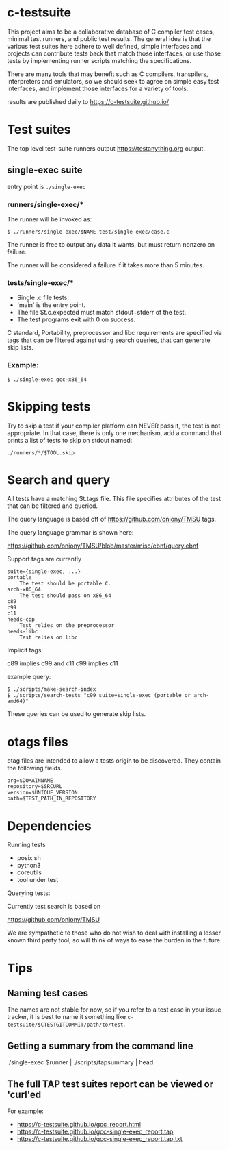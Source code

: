 # c-testsuite

This project aims to be a collaborative database of C compiler test cases,
minimal test runners, and public test results. The general idea is that
the various test suites here adhere to well defined, simple interfaces and projects can contribute
tests back that match those interfaces, or use those tests by implementing runner scripts matching
the specifications.

There are many tools that may benefit such as C compilers, transpilers, interpreters and emulators, so we should seek to agree on simple easy test interfaces, and implement
those interfaces for a variety of tools.

results are published daily to https://c-testsuite.github.io/


# Test suites

The top level test-suite runners output https://testanything.org output.

## single-exec suite

entry point is ```./single-exec```

### runners/single-exec/*

The runner will be invoked as:

```
$ ./runners/single-exec/$NAME test/single-exec/case.c
```

The runner is free to output any data it wants, but must return
nonzero on failure.

The runner will be considered a failure if it takes more than 5 minutes.

### tests/single-exec/*

- Single .c file tests.
- 'main' is the entry point.
- The file $t.c.expected must match stdout+stderr of
  the test.
- The test programs exit with 0 on success.

C standard, Portability, preprocessor and libc requirements
are specified via tags that can be filtered against using
search queries, that can generate skip lists.

### Example:

```$ ./single-exec gcc-x86_64 ```


# Skipping tests

Try to skip a test if your compiler platform can NEVER pass it, the test is not appropriate.
In that case, there is only one mechanism, add a command that prints a list of tests to skip
on stdout named:

```
./runners/*/$TOOL.skip
```

# Search and query

All tests have a matching $t.tags file. This file specifies attributes
of the test that can be filtered and queried.

The query language is based off of https://github.com/oniony/TMSU tags.

The query language grammar is shown here:

https://github.com/oniony/TMSU/blob/master/misc/ebnf/query.ebnf

Support tags are currently

```
suite={single-exec, ...}
portable
	The test should be portable C.
arch-x86_64
	The test should pass on x86_64
c89
c99
c11
needs-cpp
    Test relies on the preprocessor
needs-libc
    Test relies on libc
```

Implicit tags:

c89 implies c99 and c11
c99 implies c11

example query:
```
$ ./scripts/make-search-index
$ ./scripts/search-tests "c99 suite=single-exec (portable or arch-amd64)"
```

These queries can be used to generate skip lists.

# otags files

otag files are intended to allow
a tests origin to be discovered. They contain the following fields.

```
org=$DOMAINNAME
repository=$SRCURL
version=$UNIQUE_VERSION
path=$TEST_PATH_IN_REPOSITORY
```

# Dependencies

Running tests

- posix sh
- python3
- coreutils
- tool under test

Querying tests:

Currently test search is based on

https://github.com/oniony/TMSU

We are sympathetic to those who do not wish to deal with
installing a lesser known third party tool, so will think of
ways to ease the burden in the future.

# Tips

## Naming test cases

The names are not stable for now, so if you 
refer to a test case in your issue tracker, it is best to 
name it something like ```c-testsuite/$CTESTGITCOMMIT/path/to/test```.

## Getting a summary from the command line

./single-exec $runner | ./scripts/tapsummary | head

## The full TAP test suites report can be viewed or 'curl'ed

For example:

- https://c-testsuite.github.io/gcc_report.html
- https://c-testsuite.github.io/gcc-single-exec_report.tap
- https://c-testsuite.github.io/gcc-single-exec_report.tap.txt
